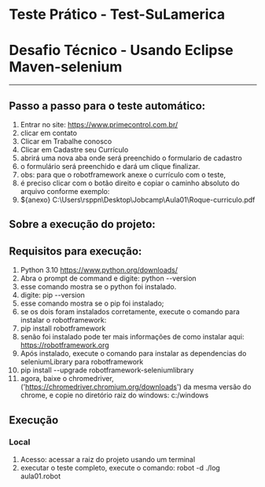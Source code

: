 # Teste Prático - Test-SuLamerica

# Desafio Técnico - Usando Eclipse Maven-selenium


------------

## Passo a passo para o teste automático:
1. Entrar no site:  https://www.primecontrol.com.br/
2. clicar em  contato
3. Clicar em Trabalhe conosco
4. Clicar em Cadastre seu Currículo
6. abrirá uma nova aba onde será preenchido o formulario de cadastro
7. o formulário será preenchido e dará um clique finalizar.
8. obs: para que o robotframework anexe o currículo com o teste,
9. é preciso clicar com o botão direito e copiar o caminho absoluto do arquivo conforme exemplo:
11. ${anexo}           C:\\Users\\rsppn\\Desktop\\Jobcamp\\Aula01\\Roque-curriculo.pdf

## Sobre a execução do projeto: 

## Requisitos para execução:
1. Python 3.10  https://www.python.org/downloads/
2. Abra o prompt de command e digite: python --version
3. esse comando mostra se o python foi instalado.
4. digite: pip --version
5. esse comando mostra se o pip foi instalado;
6. se os dois foram instalados corretamente, execute o comando para instalar o robotframework:
7. pip install robotframework
8. senão foi instalado pode ter mais informações de como instalar aqui: https://robotframework.org
9. Após instalado, execute o comando para instalar as dependencias do seleniumLibrary para robotframework
10. pip install --upgrade robotframework-seleniumlibrary
11. agora, baixe o chromedriver, ('https://chromedriver.chromium.org/downloads') da mesma versão do chrome, e copie no diretório raiz do windows: c:/windows



## Execução
### Local
1. Acesso: acessar a raiz do projeto usando um terminal
2. executar o teste completo, execute o comando: robot -d ./log aula01.robot
